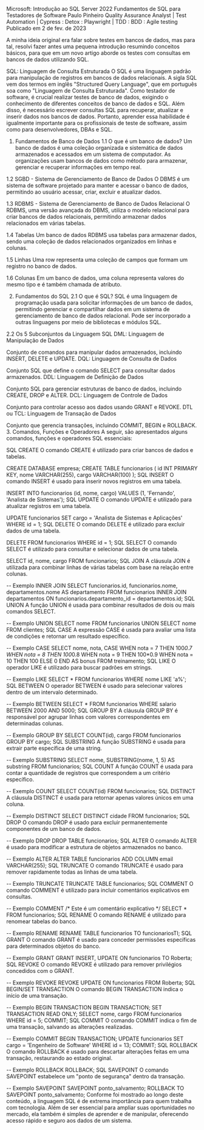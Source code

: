 
Microsoft: Introdução ao SQL Server 2022
Fundamentos de SQL para Testadores de Software
Paulo Pinheiro
Quality Assurance Analyst | Test Automation | Cypress : Detox : Playwright | TDD : BDD : Agile testing
Publicado em 2 de fev. de 2023

A minha ideia original era falar sobre testes em bancos de dados, mas para tal, resolvi fazer antes uma pequena introdução resumindo conceitos básicos, para que em um novo artigo aborde os testes com consultas em bancos de dados utilizando SQL.

SQL: Linguagem de Consulta Estruturada
O SQL é uma linguagem padrão para manipulação de registros em bancos de dados relacionais. A sigla SQL vem dos termos em inglês "Structured Query Language", que em português soa como "Linguagem de Consulta Estruturada". Como testador de software, é crucial realizar testes de banco de dados, exigindo o conhecimento de diferentes conceitos de banco de dados e SQL. Além disso, é necessário escrever consultas SQL para recuperar, atualizar e inserir dados nos bancos de dados. Portanto, aprender essa habilidade é igualmente importante para os profissionais de teste de software, assim como para desenvolvedores, DBAs e SQL.

1. Fundamentos de Banco de Dados
1.1 O que é um banco de dados?
Um banco de dados é uma coleção organizada e sistemática de dados armazenados e acessados em um sistema de computador. As organizações usam bancos de dados como método para armazenar, gerenciar e recuperar informações em tempo real.

1.2 SGBD - Sistema de Gerenciamento de Banco de Dados
O DBMS é um sistema de software projetado para manter e acessar o banco de dados, permitindo ao usuário acessar, criar, excluir e atualizar dados.

1.3 RDBMS - Sistema de Gerenciamento de Banco de Dados Relacional
O RDBMS, uma versão avançada do DBMS, utiliza o modelo relacional para criar bancos de dados relacionais, permitindo armazenar dados relacionados em várias tabelas.

1.4 Tabelas
Um banco de dados RDBMS usa tabelas para armazenar dados, sendo uma coleção de dados relacionados organizados em linhas e colunas.

1.5 Linhas
Uma row representa uma coleção de campos que formam um registro no banco de dados.

1.6 Colunas
Em um banco de dados, uma coluna representa valores do mesmo tipo e é também chamada de atributo.

2. Fundamentos do SQL
2.1 O que é SQL?
SQL é uma linguagem de programação usada para solicitar informações de um banco de dados, permitindo gerenciar e compartilhar dados em um sistema de gerenciamento de banco de dados relacional. Pode ser incorporado a outras linguagens por meio de bibliotecas e módulos SQL.

2.2 Os 5 Subconjuntos da Linguagem SQL
DML: Linguagem de Manipulação de Dados

Conjunto de comandos para manipular dados armazenados, incluindo INSERT, DELETE e UPDATE.
DQL: Linguagem de Consulta de Dados

Conjunto SQL que define o comando SELECT para consultar dados armazenados.
DDL: Linguagem de Definição de Dados

Conjunto SQL para gerenciar estruturas de banco de dados, incluindo CREATE, DROP e ALTER.
DCL: Linguagem de Controle de Dados

Conjunto para controlar acesso aos dados usando GRANT e REVOKE.
DTL ou TCL: Linguagem de Transação de Dados

Conjunto que gerencia transações, incluindo COMMIT, BEGIN e ROLLBACK.
3. Comandos, Funções e Operadores
A seguir, são apresentados alguns comandos, funções e operadores SQL essenciais:

SQL CREATE
O comando CREATE é utilizado para criar bancos de dados e tabelas.


CREATE DATABASE empresa;
CREATE TABLE funcionarios (
    id INT PRIMARY KEY,
    nome VARCHAR(255),
    cargo VARCHAR(100)
);
SQL INSERT
O comando INSERT é usado para inserir novos registros em uma tabela.


INSERT INTO funcionarios (id, nome, cargo) VALUES (1, 'Fernando', 'Analista de Sistemas');
SQL UPDATE
O comando UPDATE é utilizado para atualizar registros em uma tabela.


UPDATE funcionarios SET cargo = 'Analista de Sistemas e Aplicações' WHERE id = 1;
SQL DELETE
O comando DELETE é utilizado para excluir dados de uma tabela.


DELETE FROM funcionarios WHERE id = 1;
SQL SELECT
O comando SELECT é utilizado para consultar e selecionar dados de uma tabela.


SELECT id, nome, cargo FROM funcionarios;
SQL JOIN
A cláusula JOIN é utilizada para combinar linhas de várias tabelas com base na relação entre colunas.


-- Exemplo INNER JOIN
SELECT funcionarios.id, funcionarios.nome, departamentos.nome AS departamento
FROM funcionarios
INNER JOIN departamentos ON funcionarios.departamento_id = departamentos.id;
SQL UNION
A função UNION é usada para combinar resultados de dois ou mais comandos SELECT.


-- Exemplo UNION
SELECT nome FROM funcionarios
UNION
SELECT nome FROM clientes;
SQL CASE
A expressão CASE é usada para avaliar uma lista de condições e retornar um resultado específico.


-- Exemplo CASE
SELECT nome, nota,
    CASE
        WHEN nota = 7 THEN 100*0.7
        WHEN nota = 8 THEN 100*0.8
        WHEN nota = 9 THEN 100*0.9
        WHEN nota = 10 THEN 100
        ELSE 0
    END AS bonus
FROM treinamento;
SQL LIKE
O operador LIKE é utilizado para buscar padrões em strings.


-- Exemplo LIKE
SELECT * FROM funcionarios WHERE nome LIKE 'a%';
SQL BETWEEN
O operador BETWEEN é usado para selecionar valores dentro de um intervalo determinado.


-- Exemplo BETWEEN
SELECT * FROM funcionarios WHERE salario BETWEEN 2000 AND 5000;
SQL GROUP BY
A cláusula GROUP BY é responsável por agrupar linhas com valores correspondentes em determinadas colunas.


-- Exemplo GROUP BY
SELECT COUNT(id), cargo FROM funcionarios GROUP BY cargo;
SQL SUBSTRING
A função SUBSTRING é usada para extrair parte específica de uma string.


-- Exemplo SUBSTRING
SELECT nome, SUBSTRING(nome, 1, 5) AS substring FROM funcionarios;
SQL COUNT
A função COUNT é usada para contar a quantidade de registros que correspondem a um critério específico.


-- Exemplo COUNT
SELECT COUNT(id) FROM funcionarios;
SQL DISTINCT
A cláusula DISTINCT é usada para retornar apenas valores únicos em uma coluna.


-- Exemplo DISTINCT
SELECT DISTINCT cidade FROM funcionarios;
SQL DROP
O comando DROP é usado para excluir permanentemente componentes de um banco de dados.


-- Exemplo DROP
DROP TABLE funcionarios;
SQL ALTER
O comando ALTER é usado para modificar a estrutura de objetos armazenados no banco.


-- Exemplo ALTER
ALTER TABLE funcionarios ADD COLUMN email VARCHAR(255);
SQL TRUNCATE
O comando TRUNCATE é usado para remover rapidamente todas as linhas de uma tabela.


-- Exemplo TRUNCATE
TRUNCATE TABLE funcionarios;
SQL COMMENT
O comando COMMENT é utilizado para incluir comentários explicativos em consultas.


-- Exemplo COMMENT
/* Este é um comentário explicativo */
SELECT * FROM funcionarios;
SQL RENAME
O comando RENAME é utilizado para renomear tabelas do banco.


-- Exemplo RENAME
RENAME TABLE funcionarios TO funcionariosTI;
SQL GRANT
O comando GRANT é usado para conceder permissões específicas para determinados objetos do banco.


-- Exemplo GRANT
GRANT INSERT, UPDATE ON funcionarios TO Roberta;
SQL REVOKE
O comando REVOKE é utilizado para remover privilégios concedidos com o GRANT.


-- Exemplo REVOKE
REVOKE UPDATE ON funcionarios FROM Roberta;
SQL BEGIN/SET TRANSACTION
O comando BEGIN TRANSACTION indica o início de uma transação.


-- Exemplo BEGIN TRANSACTION
BEGIN TRANSACTION;
SET TRANSACTION READ ONLY;
SELECT nome, cargo FROM funcionarios WHERE id = 5;
COMMIT;
SQL COMMIT
O comando COMMIT indica o fim de uma transação, salvando as alterações realizadas.


-- Exemplo COMMIT
BEGIN TRANSACTION;
UPDATE funcionarios SET cargo = 'Engenheiro de Software' WHERE id = 13;
COMMIT;
SQL ROLLBACK
O comando ROLLBACK é usado para descartar alterações feitas em uma transação, restaurando ao estado original.


-- Exemplo ROLLBACK
ROLLBACK;
SQL SAVEPOINT
O comando SAVEPOINT estabelece um "ponto de segurança" dentro da transação.


-- Exemplo SAVEPOINT
SAVEPOINT ponto_salvamento;
ROLLBACK TO SAVEPOINT ponto_salvamento;
Conforme foi mostrado ao longo deste conteúdo, a linguagem SQL é de extrema importância para quem trabalha com tecnologia. Além de ser essencial para ampliar suas oportunidades no mercado, ela também é simples de aprender e de manipular, oferecendo acesso rápido e seguro aos dados de um sistema.